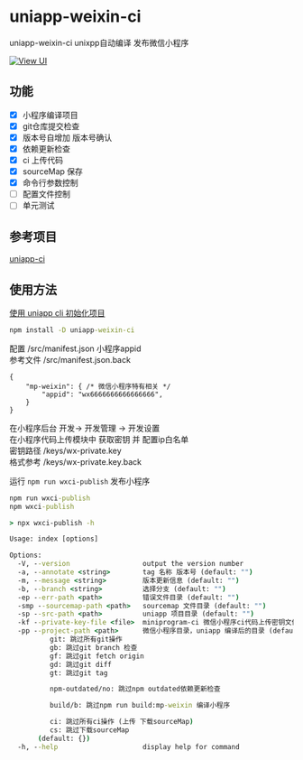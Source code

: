 # uniapp-weixin-ci
uniapp-weixin-ci unixpp自动编译 发布微信小程序

[![View UI](https://img.shields.io/npm/v/uniapp-weixin-ci.svg?style=flat)](https://www.npmjs.org/package/uniapp-weixin-ci)

## 功能

- [x] 小程序编译项目
- [x] git仓库提交检查
- [x] 版本号自增加 版本号确认
- [x] 依赖更新检查
- [x] ci 上传代码
- [x] sourceMap 保存
- [x] 命令行参数控制
- [ ] 配置文件控制
- [ ] 单元测试

## 参考项目
[uniapp-ci](https://github.com/thetime50/uniapp-ci)

## 使用方法

[使用 uniapp cli 初始化项目](https://uniapp.dcloud.io/quickstart-cli)

```cmd
npm install -D uniapp-weixin-ci
```

配置 /src/manifest.json 小程序appid  
参考文件 /src/manifest.json.back
```json5
{
	"mp-weixin": { /* 微信小程序特有相关 */
		"appid": "wx6666666666666666",
    }
}
```

在小程序后台 开发-> 开发管理 -> 开发设置  
在小程序代码上传模块中 获取密钥 并 配置ip白名单  
密钥路径 /keys/wx-private.key  
格式参考 /keys/wx-private.key.back

运行 <code>npm run wxci-publish</code> 发布小程序
```cmd
npm run wxci-publish
npm wxci-publish
```

```cmd
> npx wxci-publish -h

Usage: index [options]

Options:
  -V, --version                  output the version number
  -a, --annotate <string>        tag 名称 版本号 (default: "")
  -m, --message <string>         版本更新信息 (default: "")
  -b, --branch <string>          选择分支 (default: "")
  -ep --err-path <path>          错误文件目录 (default: "")
  -smp --sourcemap-path <path>   sourcemap 文件目录 (default: "")
  -sp --src-path <path>          uniapp 项目目录 (default: "")
  -kf --private-key-file <file>  miniprogram-ci 微信小程序ci代码上传密钥文件 (default: "")
  -pp --project-path <path>      微信小程序目录，uniapp 编译后的目录 (default: "")  -i, --ignore <type...>         跳过的操作步骤:
          git: 跳过所有git操作
          gb: 跳过git branch 检查
          gf: 跳过git fetch origin
          gd: 跳过git diff
          gt: 跳过git tag

          npm-outdated/no: 跳过npm outdated依赖更新检查

          build/b: 跳过npm run build:mp-weixin 编译小程序

          ci: 跳过所有ci操作 (上传 下载sourceMap)
          cs: 跳过下载sourceMap
       (default: {})
  -h, --help                     display help for command
  ```
